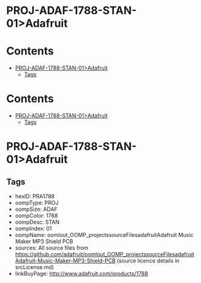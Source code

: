 
PROJ-ADAF-1788-STAN-01>Adafruit
===============================

Contents
========

* [PROJ-ADAF-1788-STAN-01>Adafruit](#proj-adaf-1788-stan-01adafruit)
	* [Tags](#tags)

Contents
========

* [PROJ-ADAF-1788-STAN-01>Adafruit](#proj-adaf-1788-stan-01adafruit)
	* [Tags](#tags)

# PROJ-ADAF-1788-STAN-01>Adafruit

## Tags

- hexID: PRA1788
- oompType: PROJ
- oompSize: ADAF
- oompColor: 1788
- oompDesc: STAN
- oompIndex: 01
- oompName: oomlout_OOMP_projectssourceFilesadafruitAdafruit Music Maker MP3 Shield PCB
- sources: All source files from https://github.com/adafruit/oomlout_OOMP_projectssourceFilesadafruitAdafruit-Music-Maker-MP3-Shield-PCB (source licence details in srcLicense.md)
- linkBuyPage: http://www.adafruit.com/products/1788

